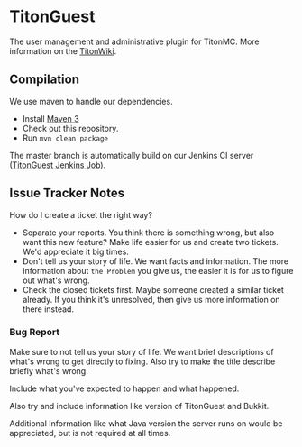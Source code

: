 TitonGuest
==========

The user management and administrative plugin for TitonMC. More information on the [TitonWiki][TitonWiki].

Compilation
-----------

We use maven to handle our dependencies.

- Install [Maven 3][Maven]
- Check out this repository.
- Run ```mvn clean package```

The master branch is automatically build on our Jenkins CI server ([TitonGuest Jenkins Job][JenkinsJob]).

Issue Tracker Notes
-------------------

How do I create a ticket the right way?

- Separate your reports. You think there is something wrong, but also want this new feature? Make life easier for us and create two tickets. We'd appreciate it big times.
- Don't tell us your story of life. We want facts and information. The more information about `the Problem` you give us, the easier it is for us to figure out what's wrong.
- Check the closed tickets first. Maybe someone created a similar ticket already. If you think it's unresolved, then give us more information on there instead.

### Bug Report

Make sure to not tell us your story of life. We want brief descriptions of what's wrong to get directly to fixing.
Also try to make the title describe briefly what's wrong.

Include what you've expected to happen and what happened.

Also try and include information like version of TitonGuest and Bukkit.

Additional Information like what Java version the server runs on would be appreciated, but is not required at all times.

[TitonWiki]: http://wiki.titongames.com/
[JenkinsJob]: http://ci.titongames.com/job/TitonGuest/
[Bukkit]: http://bukkit.org/
[Maven]: http://maven.apache.org/
